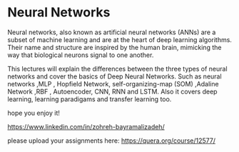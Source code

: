 # Neural Networks
Neural networks, also known as artificial neural networks (ANNs) are a subset of machine learning and are at the heart of deep learning algorithms. Their name and structure are inspired by the human brain, mimicking the way that biological neurons signal to one another.

This lectures will explain the differences between the three types of neural networks and cover the basics of Deep Neural Networks. Such as neural networks ,MLP , Hopfield Network, self-organizing-map (SOM) ,Adaline Network ,RBF , Autoencoder, CNN, RNN and LSTM. Also it covers deep learning, learning paradigams and transfer learning too. 

hope you enjoy it!

https://www.linkedin.com/in/zohreh-bayramalizadeh/

please upload your assignments here:
https://quera.org/course/12577/
